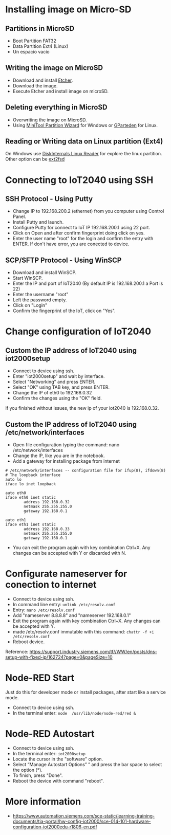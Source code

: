 # Installing image on Micro-SD

## Partitions in MicroSD

- Boot Partition FAT32
- Data Partition Ext4 (Linux)
- Un espacio vacío

## Writing the image on MicroSD

- Download and install [Etcher](https://www.balena.io/etcher/).
- Download the image.
- Execute Etcher and install image on microSD.


## Deleting everything in MicroSD

- Overwriting the image on MicroSD.
- Using [MiniTool Partition Wizard](https://www.partitionwizard.com/free-partition-manager.html) for Windows or [GParteden](https://gparted.org/) for Linux.

## Reading or Writing data on Linux partition (Ext4)

On Windows use [DiskInternals Linux Reader](https://www.diskinternals.com/thanks/?utm_source=exefile&utm_medium=linux_reader&utm_campaign=install&dd=https%3A%2F%2Feu.diskinternals.com%2Fdownload%2FLinux_Reader.exe) for explore the linux partition. Other option can be [ext2fsd](http://www.ext2fsd.com/?page_id=25)

# Connecting to IoT2040 using SSH

## SSH Protocol - Using Putty
- Change IP to 192.168.200.2 (ethernet) from you computer using Control Panel.
- Install Putty and launch.
- Configure Putty for connect to IoT IP 192.168.200.1 using 22 port.
- Click on Open and after confirm fingerprint doing click on yes.
- Enter the user name "root" for the login and confirm the entry with ENTER. If don't have error, you are conected to device.

## SCP/SFTP Protocol - Using WinSCP
- Download and install WinSCP.
- Start WinSCP.
- Enter the IP and port of IoT2040 (By default IP is 192.168.200.1 a Port is 22)
- Enter the username "root"
- Left the password empty.
- Click on "Login"
- Confirm the fingerprint of the IoT, click on "Yes".

# Change configuration of IoT2040

## Custom the IP address of IoT2040 using iot2000setup

- Connect to device using ssh.
- Enter "iot2000setup" and wait by interface.
- Select "Networking" and press ENTER.
- Select "OK" using TAB key, and press ENTER.
- Change the IP of eth0 to 192.168.0.32
- Confirm the changes using the "OK" field.

If you finished without issues, the new ip of your iot2040 is 192.168.0.32.

## Custom the IP address of IoT2040 using /etc/network/interfaces
- Open file configuration typing the command:  nano /etc/network/interfaces
- Change the IP, like you are in the notebook.
- Add a gateway for installing package from internet
```
# /etc/network/interfaces -- configuration file for ifup(8), ifdown(8)
# The loopback interface
auto lo
iface lo inet loopback

auto eth0
iface eth0 inet static
        address 192.168.0.32
        netmask 255.255.255.0
        gateway 192.168.0.1

auto eth1
iface eth1 inet static
        address 192.168.0.33
        netmask 255.255.255.0
        gateway 192.168.0.1
```
- You can exit the program again with key combination Ctrl+X. Any changes can be accepted with Y or discarded with N.

# Configurate nameserver for conection to internet
- Connect to device using ssh.
- In command line entry: ```unlink /etc/resolv.conf```
- Entry: ```nano /etc/resolv.conf```
- Add "nameserver 8.8.8.8" and  "nameserver 192.168.0.1"
- Exit the program again with key combination Ctrl+X. Any changes can be accepted with Y.
- made /etc/resolv.conf immutable with this command: ```chattr -f +i /etc/resolv.conf```
- Reboot device.

Reference: https://support.industry.siemens.com/tf//WW/en/posts/dns-setup-with-fixed-ip/162724?page=0&pageSize=10

# Node-RED Start
Just do this for developer mode or install packages, after start like a service mode.
- Connect to device using ssh.
- In the terminal enter: ```node  /usr/lib/node/node-red/red &``` 

# Node-RED Autostart

- Connect to device using ssh.
- In the terminal enter: ```iot2000setup```
- Locate the cursor in the "software" option.
- Select “Manage Autostart Options” ” and press the bar space to select the option (*).
- To finish, press "Done". 
- Reboot the device with command "reboot".

# More information

- https://www.automation.siemens.com/sce-static/learning-training-documents/tia-portal/hw-config-iot2000/sce-014-101-hardware-configuration-iot2000edu-r1806-en.pdf


